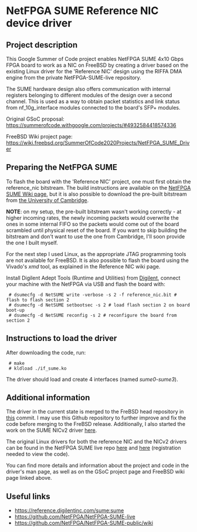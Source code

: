 # NetFPGA SUME Reference NIC device driver

## Project description
This Google Summer of Code project enables NetFPGA SUME 4x10 Gbps FPGA board to work as a NIC on FreeBSD by creating a driver based on the existing Linux driver for the 'Reference NIC' design using the RIFFA DMA engine from the private NetFPGA-SUME-live repository.

The SUME hardware design also offers communication with internal registers belonging to different modules of the design over a second channel. This is used as a way to obtain packet statistics and link status from nf_10g_interface modules connected to the board's SFP+ modules.

Original GSoC proposal: https://summerofcode.withgoogle.com/projects/#4932584418574336

FreeBSD Wiki project page: https://wiki.freebsd.org/SummerOfCode2020Projects/NetFPGA_SUME_Driver

## Preparing the NetFPGA SUME
To flash the board with the 'Reference NIC' project, one must first obtain the reference_nic bitstream. The build instructions are available on the [NetFPGA SUME Wiki page](https://github.com/NetFPGA/NetFPGA-SUME-public/wiki/NetFPGA-SUME-Reference-NIC), but it is also possible to download the pre-built bitstream from [the University of Cambridge](http://www.cl.cam.ac.uk/research/srg/netos/projects/netfpga/bitfiles/NetFPGA-SUME-live/1.9.0/reference_nic/reference_nic.bit).

**NOTE**: on my setup, the pre-built bitstream wasn't working correctly - at higher incoming rates, the newly incoming packets would overwrite the ones in some internal FIFO so the packets would come out of the board scrambled until physical reset of the board. If you want to skip building the bitstream and don't want to use the one from Cambridge, I'll soon provide the one I built myself.

For the next step I used Linux, as the appropriate JTAG programming tools are not available for FreeBSD. It is also possible to flash the board using the Vivado's *xmd* tool, as explained in the Reference NIC wiki page.

Install Digilent Adept Tools (Runtime and Utilities) from [Digilent](https://reference.digilentinc.com/reference/software/adept/start), connect your machine with the NetFPGA via USB and flash the board with:
```
 # dsumecfg -d NetSUME write -verbose -s 2 -f reference_nic.bit # flash to flash section 2
 # dsumecfg -d NetSUME setbootsec -s 2 # load flash section 2 on board boot-up
 # dsumecfg -d NetSUME reconfig -s 2 # reconfigure the board from section 2
```

## Instructions to load the driver
After downloading the code, run:
```
 # make
 # kldload ./if_sume.ko
```
The driver should load and create 4 interfaces (named *sume0*-*sume3*).

## Additional information
The driver in the current state is merged to the FreBSD head repository in [this](https://reviews.freebsd.org/rS364973) commit. I may use this Github repository to further improve and fix the code before merging to the FreBSD release. Additionally, I also started the work on the SUME NICv2 driver [here](https://github.com/denisSal/freebsd-sume-nic_v2). 

The original Linux drivers for both the reference NIC and the NICv2 drivers can be found in the NetFPGA SUME live repo [here](
https://github.com/NetFPGA/NetFPGA-SUME-live/tree/master/lib/sw/std/driver/sume_riffa_v1_0_0) and [here](https://github.com/NetFPGA/NetFPGA-SUME-live/tree/master/contrib-projects/nic_v2/sw/sume_uam_v1_0_0) (registration needed to view the code).

You can find more details and information about the project and code in the driver's man page, as well as on the GSoC project page and FreeBSD wiki page linked above.

## Useful links
 - https://reference.digilentinc.com/sume:sume
 - https://github.com/NetFPGA/NetFPGA-SUME-live
 - https://github.com/NetFPGA/NetFPGA-SUME-public/wiki
